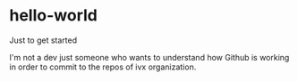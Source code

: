 # hello-world
Just to get started

I'm not a dev just someone who wants to understand how Github is working in order to commit to the repos of ivx organization.
